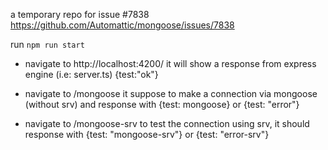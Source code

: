 a temporary repo for issue #7838
https://github.com/Automattic/mongoose/issues/7838

run `npm run start`

- navigate to http://localhost:4200/ it will show a response from express engine (i.e: server.ts) {test:"ok"}

- navigate to /mongoose it suppose to make a connection via mongoose (without srv) and response with {test: mongoose} or {test: "error"}

- navigate to /mongoose-srv to test the connection using srv, it should response with {test: "mongoose-srv"} or {test: "error-srv"}
